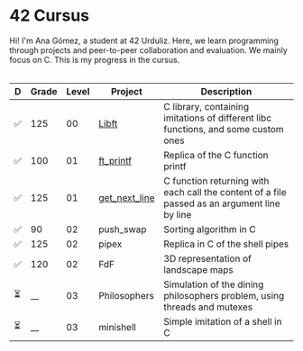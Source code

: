 # 42 Cursus

Hi! I'm Ana Gómez, a student at 42 Urduliz. Here, we learn programming through projects and peer-to-peer collaboration and evaluation. We mainly focus on C. This is my progress in the cursus.<br><br>

|  D  | Grade | Level |    Project    | Description |
| --- | ----- | ----- | ------------- | ----------- |
| ✅  |  125  |  00   | [Libft](https://github.com/anameili-gomez/42_cursus/tree/main/00%20Libft#libft)         | C library, containing imitations of different libc functions, and some custom ones |
| ✅  |  100  |  01   | [ft_printf](https://github.com/anameili-gomez/42_cursus/tree/main/01%20ft_printf#ft_printf)     | Replica of the C function printf |
| ✅  |  125  |  01   | [get_next_line](https://github.com/anameili-gomez/42_cursus/tree/main/01%20get_next_line#get_next_line) | C function returning with each call the content of a file passed as an argument line by line |
| ✅  |  90   |  02   | push_swap     | Sorting algorithm in C |
| ✅  |  125  |  02   | pipex         | Replica in C of the shell pipes |
| ✅  |  120  |  02   | FdF           | 3D representation of landscape maps |
| ⏳  |  __   |  03   | Philosophers  | Simulation of the dining philosophers problem, using threads and mutexes |
| ⏳  |  __   |  03   | minishell     | Simple imitation of a shell in C |
